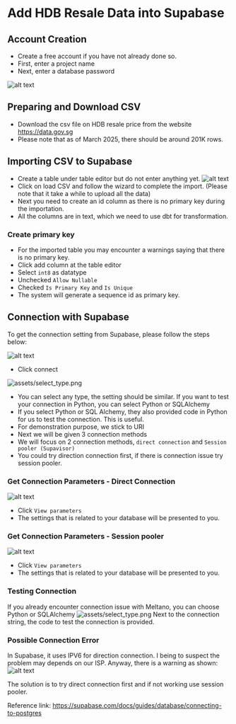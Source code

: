 # Add HDB Resale Data into Supabase

## Account Creation
- Create a free account if you have not already done so.
- First, enter a project name
- Next, enter a database password

![alt text](assets/create_db.png)


## Preparing and Download CSV
- Download the csv file on HDB resale price from the website https://data.gov.sg
- Please note that as of March 2025, there should be around 201K rows.

## Importing CSV to Supabase
- Create a table under table editor but do not enter anything yet.
![alt text](assets/Supabase_csv.png)
- Click on load CSV and follow the wizard to complete the import. (Please note that it take a while to upload all the data)
- Next you need to create an id column as there is no primary key during the importation.
- All the columns are in text, which we need to use dbt for transformation.
### Create primary key
- For the imported table you may encounter a warnings saying that there is no primary key.
- Click add column at the table editor
- Select `int8` as datatype
- Unchecked `Allow Nullable`
- Checked `Is Primary Key` and `Is Unique`
- The system will generate a sequence id as primary key.


## Connection with Supabase
To get the connection setting from Supabase, please follow the steps below:

![alt text](assets/connect.png)
- Click connect

![assets/select_type.png](assets/select_type.png)
- You can select any type, the setting should be similar. If you want to test your connection in Python, you can select Python or SQLAlchemy
- If you select Python or SQL Alchemy, they also provided code in Python for us to test the connection. This is useful.
- For demonstration purpose, we stick to URI
- Next we will be given 3 connection methods
- We will focus on 2 connection methods, `direct connection` and `Session pooler (Supavisor)`
- You could try direction connection first, if there is connection issue try session pooler.

### Get Connection Parameters - Direct Connection
![alt text](assets/direct_connection.png)
- Click `View parameters`
- The settings that is related to your database will be presented to you.

### Get Connection Parameters - Session pooler
![alt text](assets/pooler.png)
- Click `View parameters`
- The settings that is related to your database will be presented to you.

### Testing Connection
If you already encounter connection issue with Meltano, you can choose Python or SQLAlchemy
![assets/select_type.png](assets/select_type.png)
Next to the connection string, the code to test the connection is provided.

### Possible Connection Error
In Supabase, it uses IPV6 for direction connection. I being to suspect the problem may depends on our ISP. Anyway, there is a warning as shown:
![alt text](assets/connect_warning.png)

The solution is to try direct connection first and if not working use session pooler.

Reference link: https://supabase.com/docs/guides/database/connecting-to-postgres
